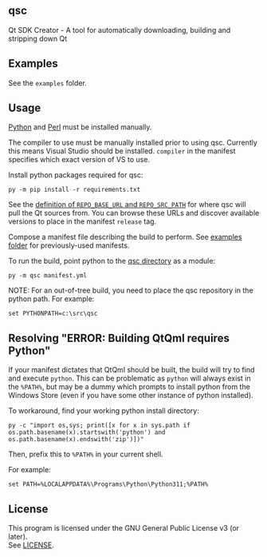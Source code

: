 ## qsc

Qt SDK Creator - A tool for automatically downloading, building and stripping down Qt

## Examples

See the ``examples`` folder.

## Usage

[Python](https://www.python.org) and [Perl](http://strawberryperl.com) must be installed manually.

The compiler to use must be manually installed prior to using qsc. Currently this means Visual Studio should be installed. `compiler` in the manifest specifies which exact version of VS to use.

Install python packages required for qsc:
```
py -m pip install -r requirements.txt
```

See the [definition of `REPO_BASE_URL` and `REPO_SRC_PATH`](qsc/__init__.py) for where qsc will pull the Qt sources from. You can browse these URLs and discover available versions to place in the manifest `release` tag.

Compose a manifest file describing the build to perform. See [examples folder](examples) for previously-used manifests.

To run the build, point python to the [qsc directory](qsc) as a module:
```
py -m qsc manifest.yml
```

NOTE: For an out-of-tree build, you need to place the qsc repository in the python path. For example:
```
set PYTHONPATH=c:\src\qsc
```

## Resolving "ERROR: Building QtQml requires Python"

If your manifest dictates that QtQml should be built, the build will try to find and execute `python`. This can be problematic as `python` will always exist in the `%PATH%`, but may be a dummy which prompts to install python from the Windows Store (even if you have some other instance of python installed).

To workaround, find your working python install directory:
```
py -c "import os,sys; print([x for x in sys.path if os.path.basename(x).startswith('python') and os.path.basename(x).endswith('zip')])"
```

Then, prefix this to `%PATH%` in your current shell.

For example:
```
set PATH=%LOCALAPPDATA%\Programs\Python\Python311;%PATH%
```

## License

This program is licensed under the GNU General Public License v3 (or later).  
See [LICENSE](LICENSE).